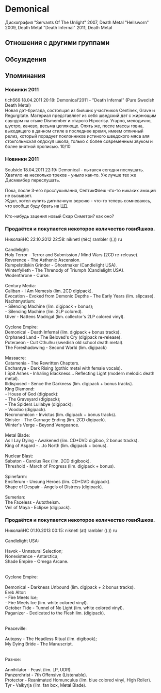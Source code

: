 # Demonical

Дискография
"Servants Of The Unlight" 2007, Death Metal
"Hellsworn" 2009, Death Metal
"Death Infernal" 2011, Death Metal

## Отношения с другими группами


## Обсуждения


## Упоминания

### Новинки 2011

tich666 18.04.2011 20:18:
Demonical'2011 - "Death Infernal" (Pure Swedish Death Metal) <BR>Новая дэт-бригада, состоящая из бывших участников Centinex, Grave и Regurgitate. Материал представляет из себя шведский дэт с жирнющим саундом на стыке Dismember и старого Hipocrisy. Угарно, мелодично, шустро, качево, весьма цепляюще. Опять же, после массы говна, выходящего в данном стиле в последнее время, имеем отличный релиз, который порадует поклонников истиного шведского мяса аля стокгольмская олдскул школа, только с более современным звуком и более внятной прописью. 10/10  

### Новинки 2011

Soulside 18.04.2011 22:19:
Demonical - пытался сегодня послушать. Хватило на несколько треков - уныло как-то. Уж лучше тех же Дисмембер переслушать.<BR><BR>Пока, после 3-его прослушивания, СептикФлеш что-то никаких эмоций не вызывает.<BR>Ждал, хотел купить дигипачную версию - что-то теперь сомневаюсь, что вообще буду брать на ЦД.<BR><BR>Кто-нибудь заценил новый Скар Симетри? как оно?

### Продаётся и покупается некоторое количество говнЯшков.

НиколайНС 22.10.2012 22:58:
niknetl (пёс) rambler ((.)) ru<BR><BR>Candlelight:<BR>Holy Terror - Terror and Submission / Mind Wars (2CD re-release).<BR>Reverence - The Asthenic Ascension.<BR>Rumpelstilskin Grinder - Ghostmaker (Candlelight USA).<BR>Winterfylleth - The Threnody of Triumph (Candlelight USA).<BR>Wodenthrone - Curse.<BR><BR>Century Media:<BR>Caliban - I Am Nemesis (lim. 2CD digipack).<BR>Evocation - Evoked from Demonic Depths - The Early Years (lim. slipcase).<BR>Nachtmystium:<BR>- Silencing Machine (lim. digipack + bonus);<BR>- Silencing Machine (lim. 2LP colored).<BR>Ulver - Nattens Madrigal (lim. collector's 2LP colored vinyl).<BR><BR>Cyclone Empire:<BR>Demonical - Death Infernal (lim. digipack + bonus tracks).<BR>Orphaned Land - The Beloved's Cry (digipack re-release).<BR>Puteraeon - Cult Cthulhu (swedish old school death metal).<BR>The Foreshadowing - Second World (lim. digipack)<BR><BR>Massacre:<BR>Catamenia - The Rewritten Chapters.<BR>Enchantya - Dark Rising (gothic metal with female vocals).<BR>I Spit Ashes - Inhaling Blackness... Reflecting Light (modern melodic death metal).<BR>Illdisposed - Sence the Darkness (lim. digipack + bonus tracks).<BR>King Diamond:<BR>- House of God (digipack):<BR>- The Graveyard (digipack);<BR>- The Spiders Lullabye (digipack);<BR>- Voodoo (digipack).<BR>Necronomicon - Invictus (lim. digipack + bonus tracks).<BR>Sinister - The Carnage Ending (lim. 2CD digipack).<BR>Winter's Verge - Beyond Vengeance.<BR><BR>Metal Blade:<BR>As I Lay Dying - Awakened (lim. CD+DVD digiboo, 2 bonus tracks).<BR>King of Asgard - ...to North (lim. digipack + bonus).<BR><BR>Nuclear Blast:<BR>Sabaton - Carolus Rex (lim. 2CD digibook).<BR>Threshold - March of Progress (lim. digipack + bonus).<BR><BR>Spinefarm:<BR>Ensiferum - Unsung Heroes (lim. CD+DVD digipack).<BR>Shape of Despair - Angels of Distress (digipack).<BR><BR>Sumerian:<BR>The Faceless - Autotheism.<BR>Veil of Maya - Eclipse (digipack).

### Продаётся и покупается некоторое количество говнЯшков.

НиколайНС 01.10.2013 00:15:
niknetl (at) rambler ((.)) ru<BR><BR>Candlelight USA:<BR><BR>Havok - Unnatural Selection;<BR>Nonexistence - Antarctica;<BR>Shade Empire - Omega Arcane.<BR><BR><BR>Cyclone Empire:<BR><BR>Demonical - Darkness Unbound (lim. digipack + 2 bonus tracks).<BR>Ereb Altor: <BR>- Fire Meets Ice;<BR>- Fire Meets Ice (lim. white colored vinyl).<BR>October Tide - Tunnel of No Light (lim. white colored vinyl).<BR>Paganizer - Dedicated to the Flesh lim. (digipack).<BR><BR><BR>Peaceville:<BR><BR>Autopsy - The Headless Ritual (lim. digibook);<BR>My Dying Bride - The Manuscript.<BR><BR><BR>Разное:<BR><BR>Annihilator - Feast (lim. LP, UDR).<BR>Panzerchrist - 7th Offensive (Listenable).<BR>Protector - Reanimated Homunculus (lim. blue colored vinyl, High Roller).<BR>Tyr - Valkyrja (lim. fan box, Metal Blade).

